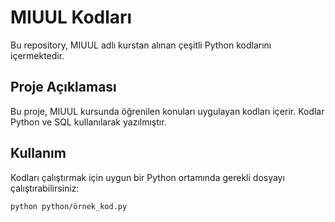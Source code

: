 # MIUUL Kodları

Bu repository, MIUUL adlı kurstan alınan çeşitli Python kodlarını içermektedir.

## Proje Açıklaması

Bu proje, MIUUL kursunda öğrenilen konuları uygulayan kodları içerir. Kodlar Python ve SQL kullanılarak yazılmıştır.

## Kullanım

Kodları çalıştırmak için uygun bir Python ortamında gerekli dosyayı çalıştırabilirsiniz:

```bash
python python/örnek_kod.py
